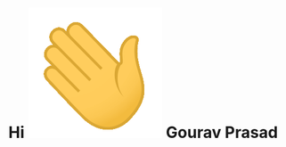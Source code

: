   <h1> Hi <img src ="https://raw.githubusercontent.com/ABSphreak/ABSphreak/master/gifs/Hi.gif"> Gourav Prasad</h1>
<!--
**LuciferGod06/LuciferGod06** is a ✨ _special_ ✨ repository because its `README.md` (this file) appears on your GitHub profile.


- 🔭 I’m currently working on ...
- 🌱 I’m currently learning ...
- 👯 I’m looking to collaborate on ...
- 🤔 I’m looking for help with ...
- 💬 Ask me about ...
- 📫 How to reach me: ...
- 😄 Pronouns: ...
- ⚡ Fun fact: ...
-->
Solution-focused and detail-oriented aspiring full-stack developer. Capable of writing production-ready code using React, Redux, and CSS on the frontend, Node.js, and Express.js on the backend to build single-page applications. Passionate about coding and strongly interested in working in a fast-paced environment.

